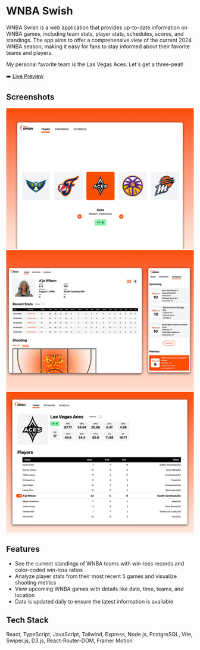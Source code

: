 # WNBA Swish

WNBA Swish is a web application that provides up-to-date information on WNBA games, including team stats, player stats, schedules, scores, and standings. The app aims to offer a comprehensive view of the current 2024 WNBA season, making it easy for fans to stay informed about their favorite teams and players.

My personal favorite team is the Las Vegas Aces. Let's get a three-peat!

:arrow_right: [Live Preview](https://wnba-swish.vercel.app/)

## Screenshots

![App Screenshot](./client/public/WNBA1.png)
![App Screenshot](./client/public/WNBA3.png)
![App Screenshot](./client/public/WNBA4.png)

## Features

-   See the current standings of WNBA teams with win-loss records and color-coded win-loss ratios
-   Analyze player stats from their most recent 5 games and visualize shooting metrics
-   View upcoming WNBA games with details like date, time, teams, and location
-   Data is updated daily to ensure the latest information is available

## Tech Stack

React, TypeScript, JavaScript, Tailwind, Express, Node.js, PostgreSQL, Vite, Swiper.js, D3.js, React-Router-DOM, Framer Motion
